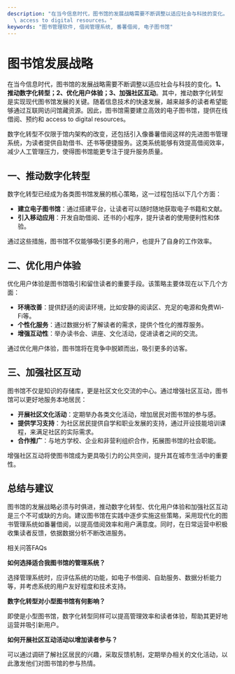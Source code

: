```yaml
---
description: "在当今信息时代，图书馆的发展战略需要不断调整以适应社会与科技的变化。**1、推动数字化转型；2、优化用户体验；3、加强社区互动**。其中，推动数字化转型是实现现代图书馆发展的关键。随着信息技术的快速发展，越来越多的读者希望能够通过互联网访问馆藏资源。因此，图书馆需要建立高效的电子图书馆，提供在线借阅、预约和\
  \ access to digital resources。"
keywords: "图书管理软件, 借阅管理系统, 番薯借阅, 电子图书馆"
---
```

# 图书馆发展战略

在当今信息时代，图书馆的发展战略需要不断调整以适应社会与科技的变化。**1、推动数字化转型；2、优化用户体验；3、加强社区互动**。其中，推动数字化转型是实现现代图书馆发展的关键。随着信息技术的快速发展，越来越多的读者希望能够通过互联网访问馆藏资源。因此，图书馆需要建立高效的电子图书馆，提供在线借阅、预约和 access to digital resources。

数字化转型不仅限于馆内架构的改变，还包括引入像番薯借阅这样的先进图书管理系统，为读者提供自助借书、还书等便捷服务。这类系统能够有效提高借阅效率，减少人工管理压力，使得图书馆能更专注于提升服务质量。

## **一、推动数字化转型**

数字化转型已经成为各类图书馆发展的核心策略，这一过程包括以下几个方面：

- **建立电子图书馆**：通过搭建平台，让读者可以随时随地获取电子书籍和文献。
- **引入移动应用**：开发自助借阅、还书的小程序，提升读者的使用便利性和体验。

通过这些措施，图书馆不仅能够吸引更多的用户，也提升了自身的工作效率。

## **二、优化用户体验**

优化用户体验是图书馆吸引和留住读者的重要手段。该策略主要体现在以下几个方面：

- **环境改善**：提供舒适的阅读环境，比如安静的阅读区、充足的电源和免费Wi-Fi等。
- **个性化服务**：通过数据分析了解读者的需求，提供个性化的推荐服务。
- **增强互动性**：举办读书会、讲座、文化活动，促进读者之间的交流。

通过优化用户体验，图书馆将在竞争中脱颖而出，吸引更多的访客。

## **三、加强社区互动**

图书馆不仅是知识的存储库，更是社区文化交流的中心。通过增强社区互动，图书馆可以更好地服务本地居民：

- **开展社区文化活动**：定期举办各类文化活动，增加居民对图书馆的参与感。
- **提供学习支持**：为社区居民提供自学和职业发展的支持，通过开设技能培训课程，来满足社区的实际需求。
- **合作推广**：与地方学校、企业和非营利组织合作，拓展图书馆的社会职能。

增强社区互动将使图书馆成为更具吸引力的公共空间，提升其在城市生活中的重要性。

## **总结与建议**

图书馆的发展战略必须与时俱进，推动数字化转型、优化用户体验和加强社区互动是三个不可或缺的方向。建议图书馆在实践中逐步实施这些策略，采用现代化的图书管理系统如番薯借阅，以提高借阅效率和用户满意度。同时，在日常运营中积极收集读者反馈，依据数据分析不断改进服务。

相关问答FAQs

**如何选择适合我图书馆的管理系统？**

选择管理系统时，应评估系统的功能，如电子书借阅、自助服务、数据分析能力等，并考虑系统的用户友好程度和技术支持。

**数字化转型对小型图书馆有何影响？**

即使是小型图书馆，数字化转型同样可以提高管理效率和读者体验，帮助其更好地运营并吸引新用户。

**如何开展社区互动活动以增加读者参与？**

可以通过调研了解社区居民的兴趣，采取反馈机制，定期举办相关的文化活动，以此激发他们对图书馆的参与热情。
